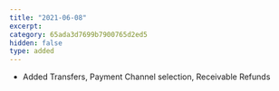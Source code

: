 ```yaml
---
title: "2021-06-08"
excerpt:
category: 65ada3d7699b7900765d2ed5
hidden: false
type: added
---
```


* Added Transfers, Payment Channel selection, Receivable Refunds
